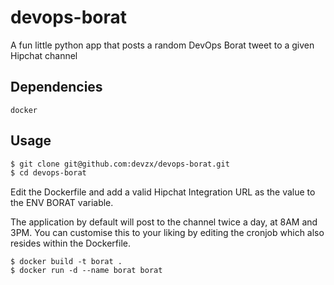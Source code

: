 # devops-borat
A fun little python app that posts a random DevOps Borat tweet to a given Hipchat channel

## Dependencies
```docker```
## Usage
``` sh
$ git clone git@github.com:devzx/devops-borat.git
$ cd devops-borat
```
Edit the Dockerfile and add a valid Hipchat Integration URL as the value to the ENV BORAT variable.

The application by default will post to the channel twice a day, at 8AM and 3PM. You can customise this to your liking by editing the cronjob which also resides within the Dockerfile.
```
$ docker build -t borat .
$ docker run -d --name borat borat
```

